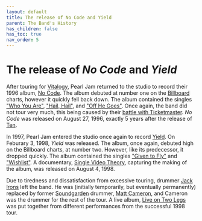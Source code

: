 ```yaml
---
layout: default
title: The release of No Code and Yield
parent: The Band's History
has_children: false
has_toc: true
nav_order: 5
---
```


# The release of *No Code* and *Yield*

After touring for [Vitalogy](https://pearljamopedia.ml/docs/Albums/Studio/Vitalogy), Pearl Jam returned to the studio to record their 1996 album, [No Code](https://pearljamopedia.ml/docs/Albums/Studio/No-Code). The album debuted at number one on the [Billboard](https://pearljamopedia.ml/docs/Notable-Mentions/Brands-Companies/Billboard) charts, however it quickly fell back down. The album contained the singles ["Who You Are"](https://pearljamopedia.ml/docs/Albums/Studio/No-Code), ["Hail, Hail"](https://pearljamopedia.ml/docs/Albums/Studio/No-Code), and ["Off He Goes"](https://pearljamopedia.ml/docs/Albums/Studio/No-Code). Once again, the band did not tour very much, this being caused by their [battle with Ticketmaster](https://pearljamopedia.ml/docs/Band-History/Vs-Vitalogy-Ticketmaster/#the-ticketmaster-legal-battle). *No Code* was released on August 27, 1996, exactly 5 years after the release of [Ten](https://pearljamopedia.ml/docs/Albums/Studio/Ten).

In 1997, Pearl Jam entered the studio once again to record [Yield](https://pearljamopedia.ml/docs/Albums/Studio/Yield). On Feburary 3, 1998, *Yield* was released. The album, once again, debuted high on the Billboard charts, at number two. However, like its predecessor, it dropped quickly. The album contained the singles ["Given to Fly"](https://pearljamopedia.ml/docs/Albums/Studio/Yield) and ["Wishlist"](https://pearljamopedia.ml/docs/Albums/Studio/Yield). A documentary, [Single Video Theory](https://pearljamopedia.ml/docs/Notable-Mentions/Television-Film/Single-Video-Theory), capturing the making of the album, was released on August 4, 1998.

Due to tiredness and dissatisfaction from excessive touring, drummer [Jack Irons](https://pearljamopedia.ml/docs/Notable-Mentions/Past-Members/Jack-Irons) left the band. He was (initially temporarily, but eventually permanently) replaced by former [Soundgarden](https://pearljamopedia.ml/docs/Notable-Mentions/Bands/Soundgarden) drummer, [Matt Cameron](https://pearljamopedia.ml/docs/Notable-Mentions/Current-Members/Matt-Cameron), and Cameron was the drummer for the rest of the tour. A live album, [Live on Two Legs](https://pearljamopedia.ml/docs/Albums/Live/Live-on-Two-Legs) was put together from different performances from the successful 1998 tour.

